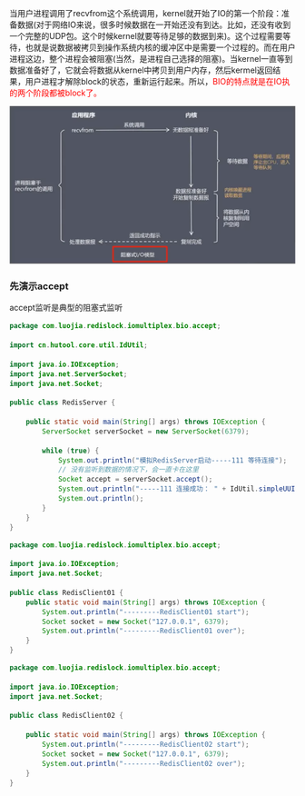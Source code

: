 当用户进程调用了recvfrom这个系统调用，kernel就开始了IO的第一个阶段：准备数据(对于网络IO来说，很多时候数据在一开始还没有到达。比如，还没有收到一个完整的UDP包。这个时候kernel就要等待足够的数据到来)。这个过程需要等待，也就是说数据被拷贝到操作系统内核的缓冲区中是需要一个过程的。而在用户进程这边，整个进程会被阻塞(当然，是进程自己选择的阻塞)。当kernel一直等到数据准备好了，它就会将数据从kernel中拷贝到用户内存，然后kermel返回结果，用户进程才解除block的状态，重新运行起来。所以，<font color = 'red'>BIO的特点就是在IO执的两个阶段都被block了。</font>

![](images/3.BIO.png)

### 先演示accept

accept监听是典型的阻塞式监听

```Java
package com.luojia.redislock.iomultiplex.bio.accept;

import cn.hutool.core.util.IdUtil;

import java.io.IOException;
import java.net.ServerSocket;
import java.net.Socket;

public class RedisServer {

    public static void main(String[] args) throws IOException {
        ServerSocket serverSocket = new ServerSocket(6379);

        while (true) {
            System.out.println("模拟RedisServer启动-----111 等待连接");
            // 没有监听到数据的情况下，会一直卡在这里
            Socket accept = serverSocket.accept();
            System.out.println("-----111 连接成功： " + IdUtil.simpleUUID());
            System.out.println();
        }
    }
}
```

```java
package com.luojia.redislock.iomultiplex.bio.accept;

import java.io.IOException;
import java.net.Socket;

public class RedisClient01 {
    public static void main(String[] args) throws IOException {
        System.out.println("---------RedisClient01 start");
        Socket socket = new Socket("127.0.0.1", 6379);
        System.out.println("---------RedisClient01 over");
    }
}
```

```java
package com.luojia.redislock.iomultiplex.bio.accept;

import java.io.IOException;
import java.net.Socket;

public class RedisClient02 {

    public static void main(String[] args) throws IOException {
        System.out.println("---------RedisClient02 start");
        Socket socket = new Socket("127.0.0.1", 6379);
        System.out.println("---------RedisClient02 over");
    }
}
```














